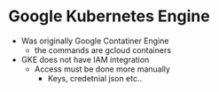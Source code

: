 # Google Kubernetes Engine
- Was originally Google Contatiner Engine
    - the commands are gcloud containers
- GKE does not have IAM integration
    - Access must be done more manually
        - Keys, credetnial json etc..
